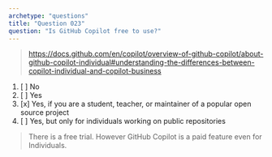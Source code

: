 ```yaml
---
archetype: "questions"
title: "Question 023"
question: "Is GitHub Copilot free to use?"
---
```



> https://docs.github.com/en/copilot/overview-of-github-copilot/about-github-copilot-individual#understanding-the-differences-between-copilot-individual-and-copilot-business
1. [ ] No
1. [ ] Yes
1. [x] Yes, if you are a student, teacher, or maintainer of a popular open source project
1. [ ] Yes, but only for individuals working on public repositories
> There is a free trial. However GitHub Copilot is a paid feature even for Individuals.
